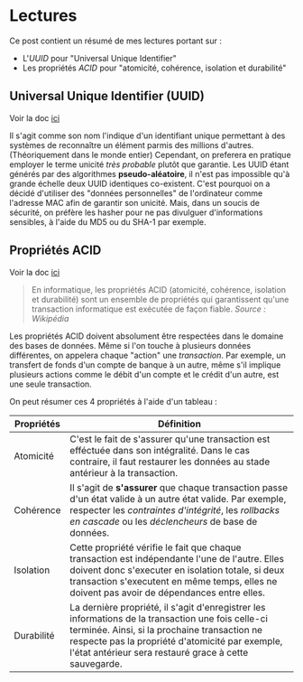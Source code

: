 # Lectures 

Ce post contient un résumé de mes lectures portant sur :
- L'*UUID* pour "Universal Unique Identifier"
- Les propriétés *ACID* pour "atomicité, cohérence, isolation et durabilité"

## Universal Unique Identifier (UUID)
Voir la doc [ici](https://fr.wikipedia.org/wiki/Universal_Unique_Identifier)

Il s'agit comme son nom l'indique d'un identifiant unique permettant à des systèmes de reconnaître un élément parmis des millions d'autres. (Théoriquement dans le monde entier)
Cependant, on preferera en pratique employer le terme unicité *très probable* plutôt que garantie. Les UUID étant générés par des algorithmes **pseudo-aléatoire**, il n'est pas impossible qu'à grande échelle deux UUID identiques co-existent.
C'est pourquoi on a décidé d'utiliser des "données personnelles" de l'ordinateur comme l'adresse MAC afin de garantir son unicité. Mais, dans un soucis de sécurité, on préfère les hasher pour ne pas divulguer d'informations sensibles, à l'aide du MD5 ou du SHA-1 par exemple.

## Propriétés ACID 
Voir la doc [ici](https://fr.wikipedia.org/wiki/Propri%C3%A9t%C3%A9s_ACID)

> En informatique, les propriétés ACID (atomicité, cohérence, isolation et durabilité) sont un ensemble de propriétés qui garantissent qu'une transaction informatique est exécutée de façon fiable.
*Source : Wikipédia*

Les propriétés ACID doivent absolument être respectées dans le domaine des bases de données.
Même si l'on touche à plusieurs données différentes, on appelera chaque "action" une *transaction*.
Par exemple, un transfert de fonds d'un compte de banque à un autre, même s'il implique plusieurs actions comme le débit d'un compte et le crédit d'un autre, est une seule transaction.
 
On peut résumer ces 4 propriétés à l'aide d'un tableau :

Propriétés | Définition
-----------|------------
Atomicité | C'est le fait de s'assurer qu'une transaction est efféctuée dans son intégralité. Dans le cas contraire, il faut restaurer les données au stade antérieur à la transaction.
Cohérence | Il s'agit de **s'assurer** que chaque transaction passe d'un état valide à un autre état valide. Par exemple, respecter les *contraintes d'intégrité*, les *rollbacks en cascade* ou les *déclencheurs* de base de données.
Isolation | Cette propriété vérifie le fait que chaque transaction est indépendante l'une de l'autre. Elles doivent donc s'executer en isolation totale, si deux transaction s'executent en même temps, elles ne doivent pas avoir de dépendances entre elles.
Durabilité | La dernière propriété, il s'agit d'enregistrer les informations de la transaction une fois celle-ci terminée. Ainsi, si la prochaine transaction ne respecte pas la propriété d'atomicité par exemple, l'état antérieur sera restauré grace à cette sauvegarde.

